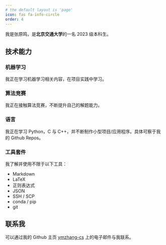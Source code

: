 ```yaml
---
# the default layout is 'page'
icon: fas fa-info-circle
order: 4
---
```


我是张原鸣，是**北京交通大学**的一名 2023 级本科生。

## 技术能力

### 机器学习

我正在学习机器学习相关内容，在项目实践中学习。

### 算法竞赛

我正在接触算法竞赛，不断提升自己的解题能力。

### 语言

我正在学习 Python，C 与 C++，并不断制作小型项目/应用程序。具体可察于我的 Github Repos。

### 工具套件

我了解并使用不限于以下工具：

- Markdown
- LaTeX
- 正则表达式
- JSON
- SSH / SCP
- conda / pip
- git


## 联系我

可以通过我的 Github 主页 [ymzhang-cs](http://github.com/ymzhang-cs) 上的电子邮件与我联系。